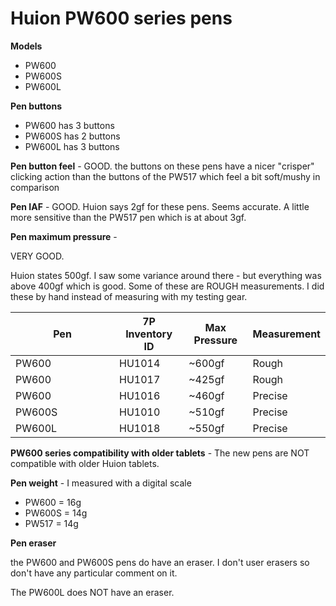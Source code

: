 # Huion PW600 series pens

**Models**

* PW600
* PW600S
* PW600L

**Pen buttons**&#x20;

* PW600 has 3 buttons
* PW600S has 2 buttons
* PW600L has 3 buttons

**Pen button feel** - GOOD. the buttons on these pens have a nicer "crisper" clicking action than the buttons of the PW517 which feel a bit soft/mushy in comparison

**Pen IAF** - GOOD. Huion says 2gf for these pens. Seems accurate. A little more sensitive than the PW517 pen which is at about 3gf.

**Pen maximum pressure** -&#x20;

VERY GOOD.&#x20;

Huion states 500gf. I saw some variance around there - but everything was above 400gf which is good. Some of these are ROUGH measurements. I did these by hand instead of measuring with my testing gear.&#x20;

<table><thead><tr><th width="150">Pen</th><th>7P Inventory ID</th><th>Max Pressure</th><th>Measurement</th></tr></thead><tbody><tr><td>PW600</td><td>HU1014</td><td>~600gf</td><td>Rough</td></tr><tr><td>PW600</td><td>HU1017</td><td>~425gf</td><td>Rough</td></tr><tr><td>PW600</td><td>HU1016</td><td>~460gf</td><td>Precise</td></tr><tr><td>PW600S</td><td>HU1010</td><td>~510gf</td><td>Precise</td></tr><tr><td>PW600L</td><td>HU1018</td><td>~550gf</td><td>Precise</td></tr></tbody></table>

**PW600 series compatibility with older tablets** - The new pens are NOT compatible with older Huion tablets.

**Pen weight** - I measured with a digital scale

* PW600 = 16g
* PW600S = 14g
* PW517 = 14g

**Pen eraser**

the PW600 and PW600S pens do have an eraser. I don't user erasers so don't have any particular comment on it.

The PW600L does NOT have an eraser.

